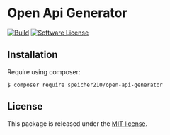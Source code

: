 Open Api Generator
==================

[![Build](https://github.com/Speicher210/open-api-generator/workflows/Build/badge.svg)](https://github.com/Speicher210/open-api-generator/actions?query=workflow%3ABuild+branch%3Amaster)
[![Software License](https://img.shields.io/badge/license-MIT-brightgreen.svg)](LICENSE.md)

## Installation

Require using composer:

```shell
$ composer require speicher210/open-api-generator
```

## License

This package is released under the [MIT license](LICENSE.md).
